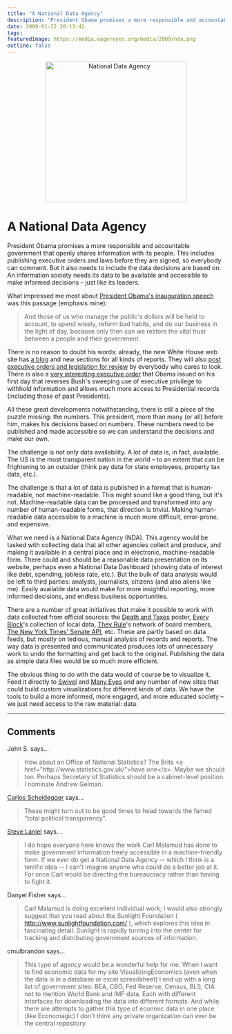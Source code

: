 ```yaml
---
title: "A National Data Agency"
description: "President Obama promises a more responsible and accountable government that openly shares information with its people. This includes publishing executive orders and laws before they are signed, so everybody can comment. But it also needs to include the data decisions are based on. An information society needs its data to be available and accessible to make informed decisions &ndash; just like its leaders."
date: 2009-01-22 20:13:42
tags: 
featuredImage: https://media.eagereyes.org/media/2009/nda.png
outline: false
---
```


<p align="center"><img src="https://media.eagereyes.org/media/2009/nda.png" border="0" alt="National Data Agency" width="326" height="326" /></p>

# A National Data Agency

President Obama promises a more responsible and accountable government that openly shares information with its people. This includes publishing executive orders and laws before they are signed, so everybody can comment. But it also needs to include the data decisions are based on. An information society needs its data to be available and accessible to make informed decisions &ndash; just like its leaders.

What impressed me most about <a href="http://www.nytimes.com/2009/01/20/us/politics/20text-obama.html?pagewanted=all">President Obama's inauguration speech</a> was this passage (emphasis mine):

>	And those of us who manage the public's dollars will be held to account, to spend wisely, reform bad habits, and do our business in the light of day, because only then can we restore the vital trust between a people and their government.

There is no reason to doubt his words: already, the new White House web site has <a href="http://www.whitehouse.gov/blog/">a blog</a> and new sections for all kinds of reports. They will also <a href="http://www.whitehouse.gov/blog/change_has_come_to_whitehouse-gov/">post executive orders and legislation for review</a> by everybody who cares to look. There is also a <a href="http://www.whitehouse.gov/the_press_office/ExecutiveOrderPresidentialRecords/">very interesting executive order</a> that Obama issued on his first day that reverses Bush's sweeping use of executive privilege to withhold information and allows much more access to Presidential records (including those of past Presidents).

All these great developments notwithstanding, there is still a piece of the puzzle missing: the numbers. This president, more than many (or all) before him, makes his decisions based on numbers. These numbers need to be published and made accessible so we can understand the decisions and make our own.

The challenge is not only data availability. A lot of data is, in fact, available. The US is the most transparent nation in the world &ndash; to an extent that can be frightening to an outsider (think pay data for state employees, property tax data, etc.).

The challenge is that a lot of data is published in a format that is human-readable, not machine-readable. This might sound like a good thing, but it's not. Machine-readable data can be processed and transformed into any number of human-readable forms, that direction is trivial. Making human-readable data accessible to a machine is much more difficult, error-prone, and expensive.

What we need is a National Data Agency (NDA). This agency would be tasked with collecting data that all other agencies collect and produce, and making it available in a central place and in electronic, machine-readable form. There could and should be a reasonable data presentation on its website, perhaps even a National Data Dashboard (showing data of interest like debt, spending, jobless rate, etc.). But the bulk of data analysis would be left to third parties: analysts, journalists, citizens (and also aliens like me). Easily available data would make for more insightful reporting, more informed decisions, and endless business opportunities.

There are a number of great initiatives that make it possible to work with data collected from official sources: the <a href="http://www.wallstats.com/deathandtaxes/">Death and Taxes</a> poster, <a href="http://www.everyblock.com/">Every Block</a>'s collection of local data, <a href="http://theyrule.net/">They Rule</a>'s network of board members, <a href="http://developer.nytimes.com/docs/congress_api/">The New York Times' Senate API</a>, etc. These are partly based on data feeds, but mostly on tedious, manual analysis of records and reports. The way data is presented and communicated produces lots of unnecessary work to undo the formatting and get back to the original. Publishing the data as simple data files would be so much more efficient.

The obvious thing to do with the data would of course be to visualize it. Feed it directly to <a href="http://www.swivel.com/official">Swivel</a> and <a href="http://services.alphaworks.ibm.com/manyeyes/">Many Eyes</a> and any number of new sites that could build custom visualizations for different kinds of data. We have the tools to build a more informed, more engaged, and more educated society &ndash; we just need access to the raw material: data.


<PostedBy />


<aside class="comments">

---
## Comments

John S. says…
>	<p>How about an Office of National Statistics? The Brits &lt;a href="http://www.statistics.gov.uk/"&gt;have one&lt;/a&gt;. Maybe we should too. Perhaps Secretary of Statistics should be a cabinet-level position. I nominate Andrew Gelman.</p>

<a href="http://carlosscheidegger.wordpress.com" rel="nofollow noopener" target="_blank">Carlos Scheidegger</a> says…
>	<p>These might turn out to be good times to head towards the famed "total political transparency".</p>

<a href="http://stevereads.com/" rel="nofollow noopener" target="_blank">Steve Laniel</a> says…
>	<p>I do hope everyone here knows the work Carl Malamud has done to make government information freely accessible in a machine-friendly form. If we ever do get a National Data Agency -- which I think is a terrific idea -- I can't imagine anyone who could do a better job at it. For once Carl would be directing the bureaucracy rather than having to fight it.</p>

Danyel Fisher says…
>	<p>Carl Malamud is doing excellent individual work; I would also strongly suggest that you read about the Sunlight Foundation ( <a href="http://www.sunlightfoundation.com/">http://www.sunlightfoundation.com/</a> ), which explores this idea in fascinating detail. Sunlight is rapidly turning into the center for tracking and distributing government sources of information.</p>

cmulbrandon says…
>	<p>This type of agency would be a wonderful help for me. When I want to find economic data for my site VisualizingEconomics (even when the data is in a database or excel spreadsheet) I end up with a long list of government sites: BEA, CBO, Fed Reserve, Census,  BLS, CIA not to mention World Bank and IMF data. Each with different interfaces for downloading the data into different formats. And while there are attempts to gather this type of econmic data in one place (like Economagic) I don't think any private organization can ever be the central repository.</p>

</aside>

